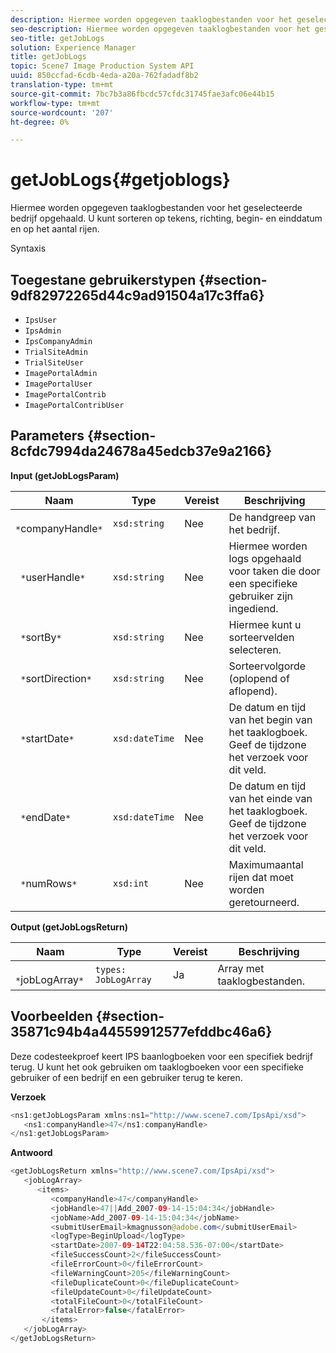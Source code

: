 ```yaml
---
description: Hiermee worden opgegeven taaklogbestanden voor het geselecteerde bedrijf opgehaald. U kunt sorteren op tekens, richting, begin- en einddatum en op het aantal rijen.
seo-description: Hiermee worden opgegeven taaklogbestanden voor het geselecteerde bedrijf opgehaald. U kunt sorteren op tekens, richting, begin- en einddatum en op het aantal rijen.
seo-title: getJobLogs
solution: Experience Manager
title: getJobLogs
topic: Scene7 Image Production System API
uuid: 850ccfad-6cdb-4eda-a20a-762fadadf8b2
translation-type: tm+mt
source-git-commit: 7bc7b3a86fbcdc57cfdc31745fae3afc06e44b15
workflow-type: tm+mt
source-wordcount: '207'
ht-degree: 0%

---
```



# getJobLogs{#getjoblogs}

Hiermee worden opgegeven taaklogbestanden voor het geselecteerde bedrijf opgehaald. U kunt sorteren op tekens, richting, begin- en einddatum en op het aantal rijen.

Syntaxis

## Toegestane gebruikerstypen {#section-9df82972265d44c9ad91504a17c3ffa6}

* `IpsUser`
* `IpsAdmin`
* `IpsCompanyAdmin`
* `TrialSiteAdmin`
* `TrialSiteUser`
* `ImagePortalAdmin`
* `ImagePortalUser`
* `ImagePortalContrib`
* `ImagePortalContribUser`

## Parameters {#section-8cfdc7994da24678a45edcb37e9a2166}

**Input (getJobLogsParam)**

| Naam | Type | Vereist | Beschrijving |
|---|---|---|---|
| ` *`companyHandle`*` | `xsd:string` | Nee | De handgreep van het bedrijf. |
| ` *`userHandle`*` | `xsd:string` | Nee | Hiermee worden logs opgehaald voor taken die door een specifieke gebruiker zijn ingediend. |
| ` *`sortBy`*` | `xsd:string` | Nee | Hiermee kunt u sorteervelden selecteren. |
| ` *`sortDirection`*` | `xsd:string` | Nee | Sorteervolgorde (oplopend of aflopend). |
| ` *`startDate`*` | `xsd:dateTime` | Nee | De datum en tijd van het begin van het taaklogboek. Geef de tijdzone het verzoek voor dit veld. |
| ` *`endDate`*` | `xsd:dateTime` | Nee | De datum en tijd van het einde van het taaklogboek. Geef de tijdzone het verzoek voor dit veld. |
| ` *`numRows`*` | `xsd:int` | Nee | Maximumaantal rijen dat moet worden geretourneerd. |

**Output (getJobLogsReturn)**

| Naam | Type | Vereist | Beschrijving |
|---|---|---|---|
| ` *`jobLogArray`*` | `types: JobLogArray` | Ja | Array met taaklogbestanden. |

## Voorbeelden {#section-35871c94b4a44559912577efddbc46a6}

Deze codesteekproef keert IPS baanlogboeken voor een specifiek bedrijf terug. U kunt het ook gebruiken om taaklogboeken voor een specifieke gebruiker of een bedrijf en een gebruiker terug te keren.

**Verzoek**

```java
<ns1:getJobLogsParam xmlns:ns1="http://www.scene7.com/IpsApi/xsd">
   <ns1:companyHandle>47</ns1:companyHandle>
</ns1:getJobLogsParam>
```

**Antwoord**

```java
<getJobLogsReturn xmlns="http://www.scene7.com/IpsApi/xsd">
   <jobLogArray>
      <items>
         <companyHandle>47</companyHandle>
         <jobHandle>47||Add_2007-09-14-15:04:34</jobHandle>
         <jobName>Add_2007-09-14-15:04:34</jobName>
         <submitUserEmail>kmagnusson@adobe.com</submitUserEmail>
         <logType>BeginUpload</logType>
         <startDate>2007-09-14T22:04:58.536-07:00</startDate>
         <fileSuccessCount>2</fileSuccessCount>
         <fileErrorCount>0</fileErrorCount>
         <fileWarningCount>205</fileWarningCount>
         <fileDuplicateCount>0</fileDuplicateCount>
         <fileUpdateCount>0</fileUpdateCount>
         <totalFileCount>0</totalFileCount>
         <fatalError>false</fatalError>
       </items>
   </jobLogArray>
</getJobLogsReturn>
```


